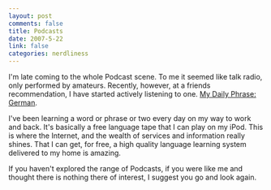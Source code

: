 ```yaml
--- 
layout: post
comments: false
title: Podcasts
date: 2007-5-22
link: false
categories: nerdliness
---
```

I'm late coming to the whole Podcast scene.  To me it seemed like talk radio, only performed by amateurs.  Recently, however, at a friends recommendation, I have started actively listening to one.  <a href="http://mydailyphrase.com/german" title="My Daily Phrase: German">My Daily Phrase: German</a>.

I've been learning a word or phrase or two every day on my way to work and back. It's basically a free language tape that I can play on my iPod.  This is where the Internet, and the wealth of services and information really shines.  That I can get, for free, a high quality language learning system delivered to my home is amazing.

If you haven't explored the range of Podcasts, if you were like me and thought there is nothing there of interest, I suggest you go and look again.
